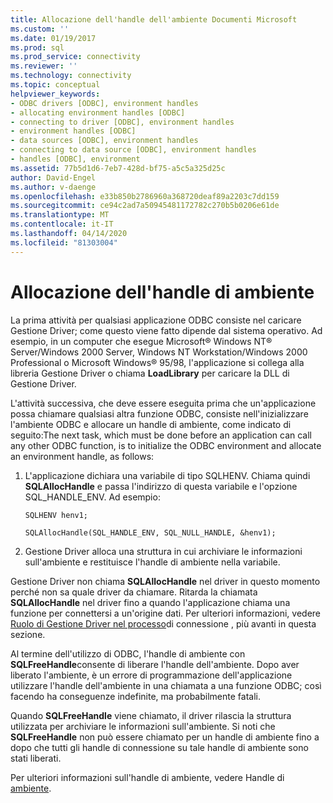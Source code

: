 ```yaml
---
title: Allocazione dell'handle dell'ambiente Documenti Microsoft
ms.custom: ''
ms.date: 01/19/2017
ms.prod: sql
ms.prod_service: connectivity
ms.reviewer: ''
ms.technology: connectivity
ms.topic: conceptual
helpviewer_keywords:
- ODBC drivers [ODBC], environment handles
- allocating environment handles [ODBC]
- connecting to driver [ODBC], environment handles
- environment handles [ODBC]
- data sources [ODBC], environment handles
- connecting to data source [ODBC], environment handles
- handles [ODBC], environment
ms.assetid: 77b5d1d6-7eb7-428d-bf75-a5c5a325d25c
author: David-Engel
ms.author: v-daenge
ms.openlocfilehash: e33b850b2786960a368720deaf89a2203c7dd159
ms.sourcegitcommit: ce94c2ad7a50945481172782c270b5b0206e61de
ms.translationtype: MT
ms.contentlocale: it-IT
ms.lasthandoff: 04/14/2020
ms.locfileid: "81303004"
---
```

# <a name="allocating-the-environment-handle"></a>Allocazione dell'handle di ambiente
La prima attività per qualsiasi applicazione ODBC consiste nel caricare Gestione Driver; come questo viene fatto dipende dal sistema operativo. Ad esempio, in un computer che esegue Microsoft® Windows NT® Server/Windows 2000 Server, Windows NT Workstation/Windows 2000 Professional o Microsoft Windows® 95/98, l'applicazione si collega alla libreria Gestione Driver o chiama **LoadLibrary** per caricare la DLL di Gestione Driver.  
  
 L'attività successiva, che deve essere eseguita prima che un'applicazione possa chiamare qualsiasi altra funzione ODBC, consiste nell'inizializzare l'ambiente ODBC e allocare un handle di ambiente, come indicato di seguito:The next task, which must be done before an application can call any other ODBC function, is to initialize the ODBC environment and allocate an environment handle, as follows:  
  
1.  L'applicazione dichiara una variabile di tipo SQLHENV. Chiama quindi **SQLAllocHandle** e passa l'indirizzo di questa variabile e l'opzione SQL_HANDLE_ENV. Ad esempio:  
  
    ```  
    SQLHENV henv1;  
  
    SQLAllocHandle(SQL_HANDLE_ENV, SQL_NULL_HANDLE, &henv1);  
    ```  
  
2.  Gestione Driver alloca una struttura in cui archiviare le informazioni sull'ambiente e restituisce l'handle di ambiente nella variabile.  
  
 Gestione Driver non chiama **SQLAllocHandle** nel driver in questo momento perché non sa quale driver da chiamare. Ritarda la chiamata **SQLAllocHandle** nel driver fino a quando l'applicazione chiama una funzione per connettersi a un'origine dati. Per ulteriori informazioni, vedere [Ruolo di Gestione Driver nel processo](../../../odbc/reference/develop-app/driver-manager-s-role-in-the-connection-process.md)di connessione , più avanti in questa sezione.  
  
 Al termine dell'utilizzo di ODBC, l'handle di ambiente con **SQLFreeHandle**consente di liberare l'handle dell'ambiente. Dopo aver liberato l'ambiente, è un errore di programmazione dell'applicazione utilizzare l'handle dell'ambiente in una chiamata a una funzione ODBC; così facendo ha conseguenze indefinite, ma probabilmente fatali.  
  
 Quando **SQLFreeHandle** viene chiamato, il driver rilascia la struttura utilizzata per archiviare le informazioni sull'ambiente. Si noti che **SQLFreeHandle** non può essere chiamato per un handle di ambiente fino a dopo che tutti gli handle di connessione su tale handle di ambiente sono stati liberati.  
  
 Per ulteriori informazioni sull'handle di ambiente, vedere Handle di [ambiente](../../../odbc/reference/develop-app/environment-handles.md).

